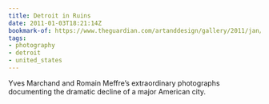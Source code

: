 ```yaml
---
title: Detroit in Ruins
date: 2011-01-03T18:21:14Z
bookmark-of: https://www.theguardian.com/artanddesign/gallery/2011/jan/02/photography-detroit
tags:
- photography
- detroit
- united_states
---
```

Yves Marchand and Romain Meffre’s extraordinary photographs documenting the dramatic decline of a major American city.
